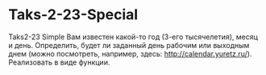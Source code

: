 # Taks-2-23-Special
Taks2-23 Simple Вам известен какой-то год (3-его тысячелетия), месяц и день. Определить, будет ли заданный день рабочим или выходным днем (можно посмотреть, например, здесь: http://calendar.yuretz.ru/). Реализовать в виде функции.
